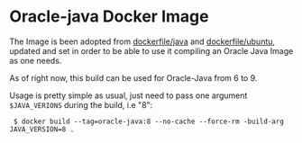 # Oracle-java Docker Image

The Image is been adopted from [dockerfile/java](https://github.com/dockerfile/java) and [dockerfile/ubuntu](https://github.com/dockerfile/ubuntu), updated and set in order to be
able to use it compiling an Oracle Java Image as one needs.

As of right now, this build can be used for Oracle-Java from 6 to 9.

Usage is pretty simple as usual, just need to pass one argument `$JAVA_VERIONS` during the build, i.e "8":
```
 $ docker build --tag=oracle-java:8 --no-cache --force-rm -build-arg JAVA_VERSION=8 .
```
